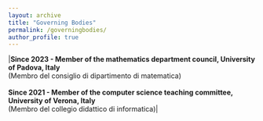 ```yaml
---
layout: archive
title: "Governing Bodies"
permalink: /governingbodies/
author_profile: true
---
```


|**Since 2023 - Member of the mathematics department council, University of Padova, Italy**<br/>(Membro del consiglio di dipartimento di matematica)<br/><br/>**Since 2021 - Member of the computer science teaching committee, University of Verona, Italy**<br/>(Membro del collegio didattico di informatica)|

